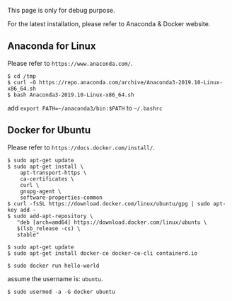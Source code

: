 This page is only for debug purpose.

For the latest installation, please refer to Anaconda &  Docker website.

## Anaconda for Linux

Please refer to `https://www.anaconda.com/`.

```
$ cd /tmp
$ curl -O https://repo.anaconda.com/archive/Anaconda3-2019.10-Linux-x86_64.sh
$ bash Anaconda3-2019.10-Linux-x86_64.sh
```

add `export PATH=~/anaconda3/bin:$PATH` to `~/.bashrc`


## Docker for Ubuntu

Please refer to `https://docs.docker.com/install/`.

```
$ sudo apt-get update
$ sudo apt-get install \
    apt-transport-https \
    ca-certificates \
    curl \
    gnupg-agent \
    software-properties-common
$ curl -fsSL https://download.docker.com/linux/ubuntu/gpg | sudo apt-key add -
$ sudo add-apt-repository \
   "deb [arch=amd64] https://download.docker.com/linux/ubuntu \
   $(lsb_release -cs) \
   stable"
```

```
$ sudo apt-get update
$ sudo apt-get install docker-ce docker-ce-cli containerd.io

$ sudo docker run hello-world
```

assume the username is: `ubuntu`.

```
$ sudo usermod -a -G docker ubuntu
```
